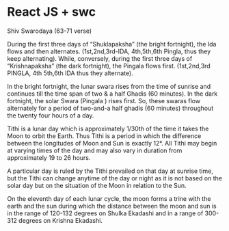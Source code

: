 # React JS + swc

Shiv Swarodaya (63-71 verse)

During the first three days of “Shuklapaksha” (the bright fortnight), the Ida flows and then alternates.
(1st,2nd,3rd-IDA, 4th,5th,6th Pingla, thus they keep alternating).
While, conversely, during the first three days of “Krishnapaksha” (the dark fortnight), the Pingala flows first.
(1st,2nd,3rd PINGLA, 4th 5th,6th IDA thus they alternate).

In the bright fortnight, the lunar swara rises from the time of sunrise and continues till the time span of two & a half Ghadis (60 minutes).
In the dark fortnight, the solar Swara (Pingala ) rises first. So, these swaras flow alternately for a period of two-and-a half ghadis (60 minutes) throughout the twenty four hours of a day.

Tithi is a lunar day which is approximately 1/30th of the time it takes the Moon to orbit the Earth.
Thus Tithi is a period in which the difference between the longitudes of Moon and Sun is exactly 12°.
All Tithi may begin at varying times of the day and may also vary in duration from approximately 19 to 26 hours.

A particular day is ruled by the Tithi prevailed on that day at sunrise time,
but the Tithi can change anytime of the day or night as it is not based on the solar day but on the situation of the Moon in relation to the Sun.

On the eleventh day of each lunar cycle, the moon forms a trine with the earth and the sun during which the distance between the moon and sun is in the range of 120-132 degrees on Shulka Ekadashi and in a range of 300-312 degrees on Krishna Ekadashi.
